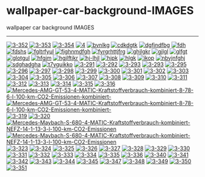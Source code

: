 # wallpaper-car-background-IMAGES
wallpaper car background IMAGES

** **

<a href="https://ibb.co/Cmyg6hj"><img src="https://i.ibb.co/vVWphZN/3-352.jpg" alt="3-352" border="0"></a>
<a href="https://ibb.co/68848Gt"><img src="https://i.ibb.co/hccKcrd/3-353.jpg" alt="3-353" border="0"></a>
<a href="https://ibb.co/pvDymkL"><img src="https://i.ibb.co/8D3chQ7/3-354.jpg" alt="3-354" border="0"></a>
<a href="https://ibb.co/82yMkwW"><img src="https://i.ibb.co/VDFV6G7/4.jpg" alt="4" border="0"></a>
<a href="https://ibb.co/G5Pr2tZ"><img src="https://i.ibb.co/5RcJ8nQ/bvnlkg.jpg" alt="bvnlkg" border="0"></a>
<a href="https://ibb.co/cNYpJ0x"><img src="https://i.ibb.co/HrhM76X/cdkdgtk.jpg" alt="cdkdgtk" border="0"></a>
<a href="https://ibb.co/jvpc99s"><img src="https://i.ibb.co/nsWHqqt/dgfjndfbg.jpg" alt="dgfjndfbg" border="0"></a>
<a href="https://ibb.co/ZYfRvW4"><img src="https://i.ibb.co/GtdfGcY/fdh.jpg" alt="fdh" border="0"></a>
<a href="https://ibb.co/BzMP96S"><img src="https://i.ibb.co/xCTsNgR/fdshs.jpg" alt="fdshs" border="0"></a>
<a href="https://ibb.co/K6cyHpJ"><img src="https://i.ibb.co/9nmYjk7/fgltrfyul.jpg" alt="fgltrfyul" border="0"></a>
<a href="https://ibb.co/fpC8rL8"><img src="https://i.ibb.co/VSvHM5H/fjghnmdfgh.jpg" alt="fjghnmdfgh" border="0"></a>
<a href="https://ibb.co/r2DZyqq"><img src="https://i.ibb.co/1GF92BB/fyrgrhttjfrg.jpg" alt="fyrgrhttjfrg" border="0"></a>
<a href="https://ibb.co/M1SMJ7Z"><img src="https://i.ibb.co/gW9zcJm/ghjlgkr.jpg" alt="ghjlgkr" border="0"></a>
<a href="https://ibb.co/Fwj2Q0s"><img src="https://i.ibb.co/C7TgjMJ/gjlgl.jpg" alt="gjlgl" border="0"></a>
<a href="https://ibb.co/F0VVj3G"><img src="https://i.ibb.co/P9QQfjB/glfgt.jpg" alt="glfgt" border="0"></a>
<a href="https://ibb.co/Mk1zH7j"><img src="https://i.ibb.co/pjKHTds/glotgul.jpg" alt="glotgul" border="0"></a>
<a href="https://ibb.co/jJDL5W3"><img src="https://i.ibb.co/kmXhy9q/hfgjm.jpg" alt="hfgjm" border="0"></a>
<a href="https://ibb.co/XYG22Vq"><img src="https://i.ibb.co/LNskkv3/hgjlftjkr.jpg" alt="hgjlftjkr" border="0"></a>
<a href="https://ibb.co/nRNPmcp"><img src="https://i.ibb.co/6N7XwPQ/hj-lhjl.jpg" alt="hj-lhjl" border="0"></a>
<a href="https://ibb.co/wrGn3WK"><img src="https://i.ibb.co/YTn5Ykt/hjpk.jpg" alt="hjpk" border="0"></a>
<a href="https://ibb.co/QJJPMRb"><img src="https://i.ibb.co/9ppbWL8/hlgk.jpg" alt="hlgk" border="0"></a>
<a href="https://ibb.co/mvQcxn6"><img src="https://i.ibb.co/FsGDPQg/ikop.jpg" alt="ikop" border="0"></a>
<a href="https://ibb.co/P99z86M"><img src="https://i.ibb.co/JyyFPsq/nbvjnfghj.jpg" alt="nbvjnfghj" border="0"></a>
<a href="https://ibb.co/1R4sjM8"><img src="https://i.ibb.co/MPJ8QfM/sdghadgha.jpg" alt="sdghadgha" border="0"></a>
<a href="https://ibb.co/GVhZdhD"><img src="https://i.ibb.co/8jhymhw/t7yguikko.jpg" alt="t7yguikko" border="0"></a>
<a href="https://ibb.co/r022SzY"><img src="https://i.ibb.co/54hhySm/3-291.jpg" alt="3-291" border="0"></a>
<a href="https://ibb.co/1MgWxwS"><img src="https://i.ibb.co/W0hJ1YT/3-292.jpg" alt="3-292" border="0"></a>
<a href="https://ibb.co/ysNQbHK"><img src="https://i.ibb.co/6syWfjG/3-293.jpg" alt="3-293" border="0"></a>
<a href="https://ibb.co/ysNQbHK"><img src="https://i.ibb.co/6syWfjG/3-293.jpg" alt="3-293" border="0"></a>
<a href="https://ibb.co/G5N2Lfv"><img src="https://i.ibb.co/x7dj0KS/3-295.jpg" alt="3-295" border="0"></a>
<a href="https://ibb.co/djxLWQf"><img src="https://i.ibb.co/JmgyBzc/3-296.jpg" alt="3-296" border="0"></a>
<a href="https://ibb.co/fF71qyr"><img src="https://i.ibb.co/kBFH5wq/3-297.jpg" alt="3-297" border="0"></a>
<a href="https://ibb.co/WHbK7cF"><img src="https://i.ibb.co/2FDKRjP/3-298.jpg" alt="3-298" border="0"></a>
<a href="https://ibb.co/c6J3QXq"><img src="https://i.ibb.co/T4c2tqy/3-299.jpg" alt="3-299" border="0"></a>
<a href="https://ibb.co/0cLXyF5"><img src="https://i.ibb.co/s24P967/3-300.jpg" alt="3-300" border="0"></a>
<a href="https://ibb.co/qDJStDv"><img src="https://i.ibb.co/FhHrShF/3-301.jpg" alt="3-301" border="0"></a>
<a href="https://ibb.co/cThq9XM"><img src="https://i.ibb.co/ggZY8FH/3-302.jpg" alt="3-302" border="0"></a>
<a href="https://ibb.co/w686bbB"><img src="https://i.ibb.co/SvHv115/3-303.jpg" alt="3-303" border="0"></a>
<a href="https://ibb.co/bsb4PzF"><img src="https://i.ibb.co/n7PXbzB/3-304.jpg" alt="3-304" border="0"></a>
<a href="https://ibb.co/p36BF9Q"><img src="https://i.ibb.co/9qmk5Ch/3-305.jpg" alt="3-305" border="0"></a>
<a href="https://ibb.co/QYgj0YJ"><img src="https://i.ibb.co/zPMHdPm/3-306.jpg" alt="3-306" border="0"></a>
<a href="https://ibb.co/PW4GYnv"><img src="https://i.ibb.co/vdm4BG6/3-307.jpg" alt="3-307" border="0"></a>
<a href="https://ibb.co/cQPxqsv"><img src="https://i.ibb.co/hVkC0TM/3-308.jpg" alt="3-308" border="0"></a>
<a href="https://ibb.co/Dtt0d2k"><img src="https://i.ibb.co/Qffy0wn/3-309.jpg" alt="3-309" border="0"></a>
<a href="https://ibb.co/RBhV9gY"><img src="https://i.ibb.co/b2H8P6Q/3-310.jpg" alt="3-310" border="0"></a>
<a href="https://ibb.co/BCFFqhW"><img src="https://i.ibb.co/pL55JHV/3-311.jpg" alt="3-311" border="0"></a>
<a href="https://ibb.co/Kxw2hjt"><img src="https://i.ibb.co/yFS6Pnz/3-312.jpg" alt="3-312" border="0"></a>
<a href="https://ibb.co/hHjgPYt"><img src="https://i.ibb.co/5vy1NKf/3-313.jpg" alt="3-313" border="0"></a>
<a href="https://ibb.co/YdbMWBy"><img src="https://i.ibb.co/8xXpBgd/3-314.jpg" alt="3-314" border="0"></a>
<a href="https://ibb.co/8KqkFX7"><img src="https://i.ibb.co/NV5Rw7y/3-315.jpg" alt="3-315" border="0"></a>
<a href="https://ibb.co/RgKdYB1"><img src="https://i.ibb.co/6ySLr12/3-316.jpg" alt="3-316" border="0"></a>
<a href="https://ibb.co/X8B4ndg"><img src="https://i.ibb.co/fvRS3K5/Mercedes-AMG-GT-53-4-MATIC-Kraftstoffverbrauch-kombiniert-8-78-6-l-100-km-CO2-Emissionen-kombiniert.jpg" alt="Mercedes-AMG-GT-53-4-MATIC-Kraftstoffverbrauch-kombiniert-8-78-6-l-100-km-CO2-Emissionen-kombiniert-" border="0"></a>
<a href="https://ibb.co/F3PKMSP"><img src="https://i.ibb.co/C8rzZkr/Mercedes-AMG-GT-53-4-MATIC-Kraftstoffverbrauch-kombiniert-8-78-6-l-100-km-CO2-Emissionen-kombiniert.jpg" alt="Mercedes-AMG-GT-53-4-MATIC-Kraftstoffverbrauch-kombiniert-8-78-6-l-100-km-CO2-Emissionen-kombiniert-" border="0"></a>
<a href="https://ibb.co/xfRHH13"><img src="https://i.ibb.co/s6MHHKt/3-319.jpg" alt="3-319" border="0"></a>
<a href="https://ibb.co/5LqVCT4"><img src="https://i.ibb.co/DQ3nm4W/3-320.jpg" alt="3-320" border="0"></a>
<a href="https://ibb.co/3hf2ZdM"><img src="https://i.ibb.co/GPsySpt/Mercedes-Maybach-S-680-4-MATIC-Kraftstoffverbrauch-kombiniert-NEFZ-14-1-13-3-l-100-km-CO2-Emissionen.jpg" alt="Mercedes-Maybach-S-680-4-MATIC-Kraftstoffverbrauch-kombiniert-NEFZ-14-1-13-3-l-100-km-CO2-Emissionen" border="0"></a>
<a href="https://ibb.co/ZmSmfCz"><img src="https://i.ibb.co/RyNygWT/Mercedes-Maybach-S-680-4-MATIC-Kraftstoffverbrauch-kombiniert-NEFZ-14-1-13-3-l-100-km-CO2-Emissionen.jpg" alt="Mercedes-Maybach-S-680-4-MATIC-Kraftstoffverbrauch-kombiniert-NEFZ-14-1-13-3-l-100-km-CO2-Emissionen" border="0"></a>
<a href="https://ibb.co/PWyxGHH"><img src="https://i.ibb.co/ykC0Fjj/3-323.jpg" alt="3-323" border="0"></a>
<a href="https://ibb.co/zNC85H1"><img src="https://i.ibb.co/hCrXM1k/3-324.jpg" alt="3-324" border="0"></a>
<a href="https://ibb.co/Xt1Lj7Y"><img src="https://i.ibb.co/KWdhb2K/3-325.jpg" alt="3-325" border="0"></a>
<a href="https://ibb.co/5L2nQ8S"><img src="https://i.ibb.co/hVCZGW4/3-326.jpg" alt="3-326" border="0"></a>
<a href="https://ibb.co/VW5Hz8n"><img src="https://i.ibb.co/zhD8Bw9/3-327.jpg" alt="3-327" border="0"></a>
<a href="https://ibb.co/K07qQcL"><img src="https://i.ibb.co/3rWN85M/3-328.jpg" alt="3-328" border="0"></a>
<a href="https://ibb.co/s3XpKJ0"><img src="https://i.ibb.co/vzMC3v7/3-329.jpg" alt="3-329" border="0"></a>
<a href="https://ibb.co/VwxkVRT"><img src="https://i.ibb.co/0sKzqTr/3-330.jpg" alt="3-330" border="0"></a>
<a href="https://ibb.co/hDGMcQ3"><img src="https://i.ibb.co/m6nB0Zf/3-331.jpg" alt="3-331" border="0"></a>
<a href="https://ibb.co/92RnVqR"><img src="https://i.ibb.co/hHpsZKp/3-332.jpg" alt="3-332" border="0"></a>
<a href="https://ibb.co/b1pbyjJ"><img src="https://i.ibb.co/F6GHfkV/3-333.jpg" alt="3-333" border="0"></a>
<a href="https://ibb.co/JFFtzk2"><img src="https://i.ibb.co/gFF9Dgw/3-334.jpg" alt="3-334" border="0"></a>
<a href="https://ibb.co/VVLVJgj"><img src="https://i.ibb.co/rkQkFx7/3-335.jpg" alt="3-335" border="0"></a>
<a href="https://ibb.co/2kgVNBr"><img src="https://i.ibb.co/W2g8t1X/3-336.jpg" alt="3-336" border="0"></a>
<a href="https://ibb.co/zPJ044s"><img src="https://i.ibb.co/ygSbQQ0/3-340.jpg" alt="3-340" border="0"></a>
<a href="https://ibb.co/hBtkZ7J"><img src="https://i.ibb.co/dPzSLWw/3-341.jpg" alt="3-341" border="0"></a>
<a href="https://ibb.co/J3fgdQ1"><img src="https://i.ibb.co/2ZDH6N9/3-342.jpg" alt="3-342" border="0"></a>
<a href="https://ibb.co/FwFz2x9"><img src="https://i.ibb.co/0MxrTDk/3-343.jpg" alt="3-343" border="0"></a>
<a href="https://ibb.co/gjGb7Ny"><img src="https://i.ibb.co/w0TZLVy/3-344.jpg" alt="3-344" border="0"></a>
<a href="https://ibb.co/wS4bpbH"><img src="https://i.ibb.co/VgThMhy/3-345.jpg" alt="3-345" border="0"></a>
<a href="https://ibb.co/bBvKr8z"><img src="https://i.ibb.co/d2p5QzG/3-347.jpg" alt="3-347" border="0"></a>
<a href="https://ibb.co/5rQtw7X"><img src="https://i.ibb.co/gS0Hhnb/3-348.jpg" alt="3-348" border="0"></a>
<a href="https://ibb.co/1LmG6tN"><img src="https://i.ibb.co/zr4VJTg/3-349.jpg" alt="3-349" border="0"></a>
<a href="https://ibb.co/HHHm5QN"><img src="https://i.ibb.co/G55gzjs/3-350.jpg" alt="3-350" border="0"></a>
<a href="https://ibb.co/VSQJgFz"><img src="https://i.ibb.co/0MFmC06/3-351.jpg" alt="3-351" border="0"></a>

